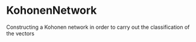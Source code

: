 KohonenNetwork
==============

Constructing a Kohonen network in order to carry out the classification of the vectors 

